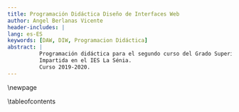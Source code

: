 ```yaml
---
title: Programación Didáctica Diseño de Interfaces Web
author: Angel Berlanas Vicente
header-includes: |
lang: es-ES
keywords: [DAW, DIW, Programacion Didáctica]
abstract: |
          Programación didáctica para el segundo curso del Grado Superior de Desarrollo de Aplicaciones Web. 
          Impartida en el IES La Sénia.
          Curso 2019-2020.
---
```


\newpage

\tableofcontents



